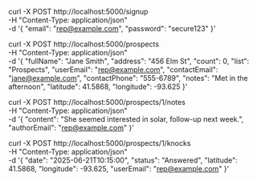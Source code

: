 curl -X POST http://localhost:5000/signup \
  -H "Content-Type: application/json" \
  -d '{
    "email": "rep@example.com",
    "password": "secure123"
}'

curl -X POST http://localhost:5000/prospects \
  -H "Content-Type: application/json" \
  -d '{
    "fullName": "Jane Smith",
    "address": "456 Elm St",
    "count": 0,
    "list": "Prospects",
    "userEmail": "rep@example.com",
    "contactEmail": "jane@example.com",
    "contactPhone": "555-6789",
    "notes": "Met in the afternoon",
    "latitude": 41.5868,
    "longitude": -93.625
}'

curl -X POST http://localhost:5000/prospects/1/notes \
  -H "Content-Type: application/json" \
  -d '{
    "content": "She seemed interested in solar, follow-up next week.",
    "authorEmail": "rep@example.com"
}'

curl -X POST http://localhost:5000/prospects/1/knocks \
  -H "Content-Type: application/json" \
  -d '{
    "date": "2025-06-21T10:15:00",
    "status": "Answered",
    "latitude": 41.5868,
    "longitude": -93.625,
    "userEmail": "rep@example.com"
}'